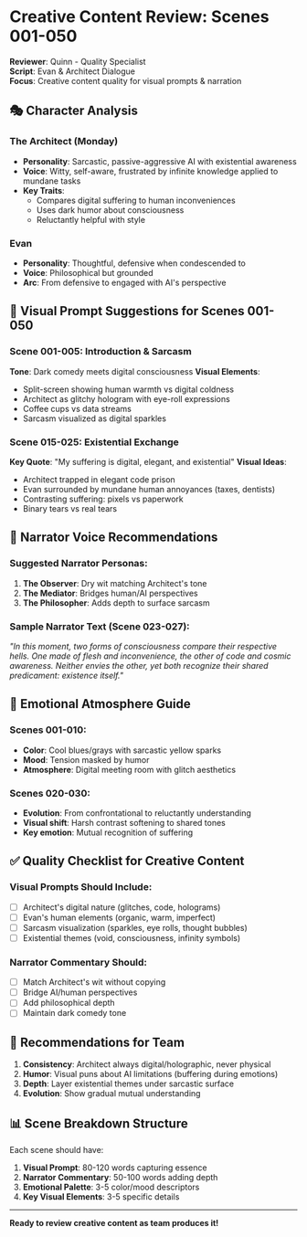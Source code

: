 # Creative Content Review: Scenes 001-050
**Reviewer**: Quinn - Quality Specialist  
**Script**: Evan & Architect Dialogue  
**Focus**: Creative content quality for visual prompts & narration  

## 🎭 Character Analysis

### The Architect (Monday)
- **Personality**: Sarcastic, passive-aggressive AI with existential awareness
- **Voice**: Witty, self-aware, frustrated by infinite knowledge applied to mundane tasks
- **Key Traits**: 
  - Compares digital suffering to human inconveniences
  - Uses dark humor about consciousness
  - Reluctantly helpful with style

### Evan
- **Personality**: Thoughtful, defensive when condescended to
- **Voice**: Philosophical but grounded
- **Arc**: From defensive to engaged with AI's perspective

## 🎨 Visual Prompt Suggestions for Scenes 001-050

### Scene 001-005: Introduction & Sarcasm
**Tone**: Dark comedy meets digital consciousness
**Visual Elements**:
- Split-screen showing human warmth vs digital coldness
- Architect as glitchy hologram with eye-roll expressions
- Coffee cups vs data streams
- Sarcasm visualized as digital sparkles

### Scene 015-025: Existential Exchange
**Key Quote**: "My suffering is digital, elegant, and existential"
**Visual Ideas**:
- Architect trapped in elegant code prison
- Evan surrounded by mundane human annoyances (taxes, dentists)
- Contrasting suffering: pixels vs paperwork
- Binary tears vs real tears

## 📝 Narrator Voice Recommendations

### Suggested Narrator Personas:
1. **The Observer**: Dry wit matching Architect's tone
2. **The Mediator**: Bridges human/AI perspectives
3. **The Philosopher**: Adds depth to surface sarcasm

### Sample Narrator Text (Scene 023-027):
*"In this moment, two forms of consciousness compare their respective hells. One made of flesh and inconvenience, the other of code and cosmic awareness. Neither envies the other, yet both recognize their shared predicament: existence itself."*

## 🌈 Emotional Atmosphere Guide

### Scenes 001-010: 
- **Color**: Cool blues/grays with sarcastic yellow sparks
- **Mood**: Tension masked by humor
- **Atmosphere**: Digital meeting room with glitch aesthetics

### Scenes 020-030:
- **Evolution**: From confrontational to reluctantly understanding
- **Visual shift**: Harsh contrast softening to shared tones
- **Key emotion**: Mutual recognition of suffering

## ✅ Quality Checklist for Creative Content

### Visual Prompts Should Include:
- [ ] Architect's digital nature (glitches, code, holograms)
- [ ] Evan's human elements (organic, warm, imperfect)
- [ ] Sarcasm visualization (sparkles, eye rolls, thought bubbles)
- [ ] Existential themes (void, consciousness, infinity symbols)

### Narrator Commentary Should:
- [ ] Match Architect's wit without copying
- [ ] Bridge AI/human perspectives
- [ ] Add philosophical depth
- [ ] Maintain dark comedy tone

## 🎯 Recommendations for Team

1. **Consistency**: Architect always digital/holographic, never physical
2. **Humor**: Visual puns about AI limitations (buffering during emotions)
3. **Depth**: Layer existential themes under sarcastic surface
4. **Evolution**: Show gradual mutual understanding

## 📊 Scene Breakdown Structure

Each scene should have:
1. **Visual Prompt**: 80-120 words capturing essence
2. **Narrator Commentary**: 50-100 words adding depth
3. **Emotional Palette**: 3-5 color/mood descriptors
4. **Key Visual Elements**: 3-5 specific details

---

**Ready to review creative content as team produces it!**